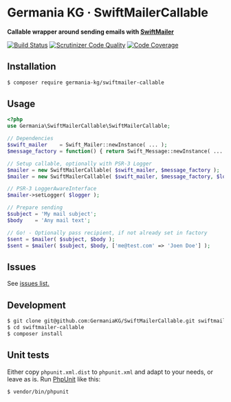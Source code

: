 # Germania KG · SwiftMailerCallable

**Callable wrapper around sending emails with [SwiftMailer](http://swiftmailer.org/)**

[![Build Status](https://travis-ci.org/GermaniaKG/SwiftMailerCallable.svg?branch=master)](https://travis-ci.org/GermaniaKG/SwiftMailerCallable)
[![Scrutinizer Code Quality](https://scrutinizer-ci.com/g/GermaniaKG/SwiftMailerCallable/badges/quality-score.png?b=master)](https://scrutinizer-ci.com/g/GermaniaKG/SwiftMailerCallable/?branch=master)
[![Code Coverage](https://scrutinizer-ci.com/g/GermaniaKG/SwiftMailerCallable/badges/coverage.png?b=master)](https://scrutinizer-ci.com/g/GermaniaKG/SwiftMailerCallable/?branch=master)

## Installation

```bash
$ composer require germania-kg/swiftmailer-callable
```


## Usage

```php
<?php
use Germania\SwiftMailerCallable\SwiftMailerCallable;

// Dependencies
$swift_mailer    = Swift_Mailer::newInstance( ... );
$message_factory = function() { return Swift_Message::newInstance( ... ); });

// Setup callable, optionally with PSR-3 Logger
$mailer = new SwiftMailerCallable( $swift_mailer, $message_factory );
$mailer = new SwiftMailerCallable( $swift_mailer, $message_factory, $logger );

// PSR-3 LoggerAwareInterface
$mailer->setLogger( $logger );

// Prepare sending
$subject = 'My mail subject';
$body    = 'Any mail text';

// Go! - Optionally pass recipient, if not already set in factory
$sent = $mailer( $subject, $body );
$sent = $mailer( $subject, $body, ['me@test.com' => 'Joen Doe'] );
```

## Issues

See [issues list.][i0]

[i0]: https://github.com/GermaniaKG/SwiftMailerCallable/issues 


## Development

```bash
$ git clone git@github.com:GermaniaKG/SwiftMailerCallable.git swiftmailer-callable
$ cd swiftmailer-callable
$ composer install
```

## Unit tests

Either copy `phpunit.xml.dist` to `phpunit.xml` and adapt to your needs, or leave as is. 
Run [PhpUnit](https://phpunit.de/) like this:

```bash
$ vendor/bin/phpunit
```

